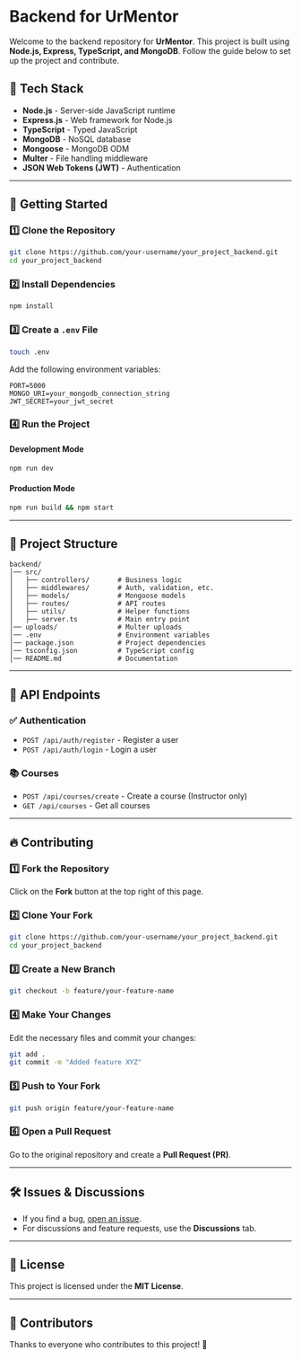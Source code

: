 # Backend for UrMentor

Welcome to the backend repository for **UrMentor**. This project is built using **Node.js, Express, TypeScript, and MongoDB**. Follow the guide below to set up the project and contribute.

## 🚀 Tech Stack
- **Node.js** - Server-side JavaScript runtime
- **Express.js** - Web framework for Node.js
- **TypeScript** - Typed JavaScript
- **MongoDB** - NoSQL database
- **Mongoose** - MongoDB ODM
- **Multer** - File handling middleware
- **JSON Web Tokens (JWT)** - Authentication

---
## 📌 Getting Started
### 1️⃣ Clone the Repository
```sh
git clone https://github.com/your-username/your_project_backend.git
cd your_project_backend
```

### 2️⃣ Install Dependencies
```sh
npm install
```

### 3️⃣ Create a `.env` File
```sh
touch .env
```
Add the following environment variables:
```env
PORT=5000
MONGO_URI=your_mongodb_connection_string
JWT_SECRET=your_jwt_secret
```

### 4️⃣ Run the Project
#### Development Mode
```sh
npm run dev
```
#### Production Mode
```sh
npm run build && npm start
```

---
## 📂 Project Structure
```
backend/
│── src/
│   ├── controllers/       # Business logic
│   ├── middlewares/       # Auth, validation, etc.
│   ├── models/            # Mongoose models
│   ├── routes/            # API routes
│   ├── utils/             # Helper functions
│   ├── server.ts          # Main entry point
│── uploads/               # Multer uploads
│── .env                   # Environment variables
│── package.json           # Project dependencies
│── tsconfig.json          # TypeScript config
│── README.md              # Documentation
```

---
## 📜 API Endpoints
### ✅ Authentication
- `POST /api/auth/register` - Register a user
- `POST /api/auth/login` - Login a user

### 📚 Courses
- `POST /api/courses/create` - Create a course (Instructor only)
- `GET /api/courses` - Get all courses

---
## 🔥 Contributing
### 1️⃣ Fork the Repository
Click on the **Fork** button at the top right of this page.

### 2️⃣ Clone Your Fork
```sh
git clone https://github.com/your-username/your_project_backend.git
cd your_project_backend
```

### 3️⃣ Create a New Branch
```sh
git checkout -b feature/your-feature-name
```

### 4️⃣ Make Your Changes
Edit the necessary files and commit your changes:
```sh
git add .
git commit -m "Added feature XYZ"
```

### 5️⃣ Push to Your Fork
```sh
git push origin feature/your-feature-name
```

### 6️⃣ Open a Pull Request
Go to the original repository and create a **Pull Request (PR)**.

---
## 🛠️ Issues & Discussions
- If you find a bug, [open an issue](https://github.com/your-username/your_project_backend/issues).
- For discussions and feature requests, use the **Discussions** tab.

---
## 📜 License
This project is licensed under the **MIT License**.

---
## 🙌 Contributors
Thanks to everyone who contributes to this project! 🎉


